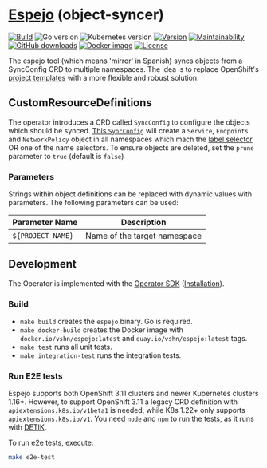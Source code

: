 # [Espejo](https://es.wikipedia.org/wiki/Espejo) (object-syncer)

[![Build](https://img.shields.io/github/workflow/status/vshn/espejo/Test)][build]
![Go version](https://img.shields.io/github/go-mod/go-version/vshn/espejo)
![Kubernetes version](https://img.shields.io/badge/k8s-v1.20-blue)
[![Version](https://img.shields.io/github/v/release/vshn/espejo)][releases]
[![Maintainability](https://img.shields.io/codeclimate/maintainability/vshn/espejo)][codeclimate]
[![GitHub downloads](https://img.shields.io/github/downloads/vshn/espejo/total)][releases]
[![Docker image](https://img.shields.io/docker/pulls/vshn/espejo)][dockerhub]
[![License](https://img.shields.io/github/license/vshn/espejo)][license]

The espejo tool (which means 'mirror' in Spanish) syncs objects from a SyncConfig CRD to multiple namespaces. The idea is to replace OpenShift's [project templates](https://docs.openshift.com/container-platform/3.11/admin_guide/managing_projects.html#modifying-the-template-for-new-projects) with a more flexible and robust solution.

## CustomResourceDefinitions

The operator introduces a CRD called `SyncConfig` to configure the objects which should be synced.
[This `SyncConfig`](config/samples/complete-syncconfig.yaml) will create a `Service`, `Endpoints` and `NetworkPolicy` object in all namespaces which mach the [label selector](https://kubernetes.io/docs/reference/generated/kubernetes-api/v1.20/#labelselector-v1-meta) OR one of the name selectors.
To ensure objects are deleted, set the `prune` parameter to `true` (default is `false`)

### Parameters

Strings within object definitions can be replaced with dynamic values with parameters. The following parameters can be used:

| Parameter Name               | Description                  |
|------------------------------|------------------------------|
| `${PROJECT_NAME}`            | Name of the target namespace |

## Development

The Operator is implemented with the [Operator SDK](https://github.com/operator-framework/operator-sdk) ([Installation](https://sdk.operatorframework.io/docs/installation/)).

### Build

* `make build` creates the `espejo` binary. Go is required.
* `make docker-build` creates the Docker image with `docker.io/vshn/espejo:latest` and `quay.io/vshn/espejo:latest` tags.
* `make test` runs all unit tests.
* `make integration-test` runs the integration tests.

### Run E2E tests

Espejo supports both OpenShift 3.11 clusters and newer Kubernetes clusters 1.16+.
However, to support OpenShift 3.11 a legacy CRD definition with `apiextensions.k8s.io/v1beta1` is needed, while K8s 1.22+ only supports `apiextensions.k8s.io/v1`.
You need `node` and `npm` to run the tests, as it runs with [DETIK][detik].

To run e2e tests, execute:

```bash
make e2e-test
```

[build]: https://github.com/vshn/espejo/actions?query=workflow%3ATest
[releases]: https://github.com/vshn/espejo/releases
[license]: https://github.com/vshn/espejo/blob/master/LICENSE
[dockerhub]: https://hub.docker.com/r/vshn/espejo
[codeclimate]: https://codeclimate.com/github/vshn/espejo

[detik]: https://github.com/bats-core/bats-detik
